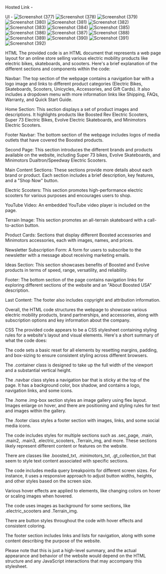 Hosted Link - 

UI -
![Screenshot (377)](https://github.com/shweta-sharma-1009/weekly-test6/assets/128416925/57af42b0-22fa-40a4-80ad-8383a6b9d81a)
![Screenshot (378)](https://github.com/shweta-sharma-1009/weekly-test6/assets/128416925/0d226089-fda1-4715-b3f7-a5f8e27f1449)
![Screenshot (379)](https://github.com/shweta-sharma-1009/weekly-test6/assets/128416925/5771b5af-6225-470d-9777-182d16ea1eb6)
![Screenshot (380)](https://github.com/shweta-sharma-1009/weekly-test6/assets/128416925/aa281e85-2a91-4253-b3c9-a29a720181f6)
![Screenshot (381)](https://github.com/shweta-sharma-1009/weekly-test6/assets/128416925/218e1daa-9c03-4d0e-b3ae-2b6f8f987a3f)
![Screenshot (382)](https://github.com/shweta-sharma-1009/weekly-test6/assets/128416925/b045c72c-2419-42dd-9138-0cfe4048b1b0)
![Screenshot (383)](https://github.com/shweta-sharma-1009/weekly-test6/assets/128416925/ca47db65-07bf-4b43-ad5f-a3e84c7c1c64)
![Screenshot (384)](https://github.com/shweta-sharma-1009/weekly-test6/assets/128416925/c8e007a3-ae2f-4a9c-9796-30706465c01f)
![Screenshot (385)](https://github.com/shweta-sharma-1009/weekly-test6/assets/128416925/7c0f6105-9748-456a-8a02-f8032ca4d664)
![Screenshot (386)](https://github.com/shweta-sharma-1009/weekly-test6/assets/128416925/fa5364f5-5539-4ec0-bd27-8cfcef39a197)
![Screenshot (387)](https://github.com/shweta-sharma-1009/weekly-test6/assets/128416925/1f58088b-caab-4e4d-8719-c314ea893950)
![Screenshot (388)](https://github.com/shweta-sharma-1009/weekly-test6/assets/128416925/876a305a-d05b-4494-87ae-dd99d088516d)
![Screenshot (389)](https://github.com/shweta-sharma-1009/weekly-test6/assets/128416925/c4da072a-9795-4a92-b865-2482e923d6ab)
![Screenshot (390)](https://github.com/shweta-sharma-1009/weekly-test6/assets/128416925/1a02f504-e809-4f5a-ae29-2e4cdca753d7)
![Screenshot (391)](https://github.com/shweta-sharma-1009/weekly-test6/assets/128416925/9e8d6742-b861-41c8-8b89-c97a8adf62ce)
![Screenshot (392)](https://github.com/shweta-sharma-1009/weekly-test6/assets/128416925/9fba27ce-6dbc-45ce-8050-b84e9a1f34f6)


HTML
The provided code is an HTML document that represents a web page layout for an online store selling various electric mobility products like electric bikes, skateboards, and scooters. Here's a brief explanation of the different sections and components within the code:

Navbar: The top section of the webpage contains a navigation bar with a logo image and links to different product categories (Electric Bikes, Skateboards, Scooters, Unicycles, Accessories, and Gift Cards). It also includes a dropdown menu with more information links like Shipping, FAQs, Warranty, and Quick Start Guide.

Home Section: This section displays a set of product images and descriptions. It highlights products like Boosted Rev Electric Scooters, Super 73 Electric Bikes, Evolve Electric Skateboards, and Minimotors Electric Scooters.

Footer Navbar: The bottom section of the webpage includes logos of media outlets that have covered the Boosted products.

Second Page: This section introduces the different brands and products available on the website, including Super 73 bikes, Evolve Skateboards, and Minimotors Dualtron/Speedway Electric Scooters.

Main Content Sections: These sections provide more details about each brand or product. Each section includes a brief description, key features, and a "Shop Now" button.

Electric Scooters: This section promotes high-performance electric scooters for various purposes and encourages users to shop.

YouTube Video: An embedded YouTube video player is included on the page.

Terrain Image: This section promotes an all-terrain skateboard with a call-to-action button.

Product Cards: Sections that display different Boosted accessories and Minimotors accessories, each with images, names, and prices.

Newsletter Subscription Form: A form for users to subscribe to the newsletter with a message about receiving marketing emails.

Ideas Section: This section showcases benefits of Boosted and Evolve products in terms of speed, range, versatility, and reliability.

Footer: The bottom section of the page contains navigation links for exploring different sections of the website and an "About Boosted USA" description.

Last Content: The footer also includes copyright and attribution information.

Overall, the HTML code structures the webpage to showcase various electric mobility products, brand partnerships, and accessories, along with subscription options and key information about the company.

CSS
The provided code appears to be a CSS stylesheet containing styling rules for a website's layout and visual elements. Here's a short summary of what the code does:

The code sets a basic reset for all elements by resetting margins, padding, and box-sizing to ensure consistent styling across different browsers.

The .container class is designed to take up the full width of the viewport and a substantial vertical height.

The .navbar class styles a navigation bar that is sticky at the top of the page. It has a background color, box shadow, and contains a logo, navigation links, and some icons.

The .home .img-box section styles an image gallery using flex layout. Images enlarge on hover, and there are positioning and styling rules for text and images within the gallery.

The .footer class styles a footer section with images, links, and some social media icons.

The code includes styles for multiple sections such as .sec_page, .main, .main2, .main3, .electric_scooters, .Terrain_img, and more. These sections likely represent different content or features on the website.

There are classes like .boosted_txt, .minimotors_txt, .gt_collection_txt that seem to style text content associated with specific sections.

The code includes media query breakpoints for different screen sizes. For instance, it uses a responsive approach to adjust button widths, heights, and other styles based on the screen size.

Various hover effects are applied to elements, like changing colors on hover or scaling images when hovered.

The code uses images as background for some sections, like .electric_scooters and .Terrain_img.

There are button styles throughout the code with hover effects and consistent coloring.

The footer section includes links and lists for navigation, along with some content describing the purpose of the website.

Please note that this is just a high-level summary, and the actual appearance and behavior of the website would depend on the HTML structure and any JavaScript interactions that may accompany this stylesheet.

